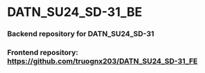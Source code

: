 # DATN_SU24_SD-31_BE

### Backend repository for DATN_SU24_SD-31

### Frontend repository: https://github.com/truognx203/DATN_SU24_SD-31_FE

